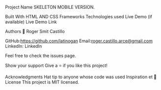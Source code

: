 Project Name
SKELETON MOBILE VERSION.

Built With
HTML AND CSS
Frameworks
Technologies used
Live Demo (if available)
Live Demo Link

Authors
👤 Roger Smit Castillo

GitHub:https://github.com/latinogan
Email:roger.castillo.arce@gmail.com
LinkedIn: LinkedIn

Feel free to check the issues page.

Show your support
Give a ⭐️ if you like this project!

Acknowledgments
Hat tip to anyone whose code was used
Inspiration
et
📝 License
This project is MIT licensed.
